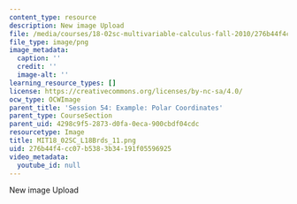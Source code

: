 ```yaml
---
content_type: resource
description: New image Upload
file: /media/courses/18-02sc-multivariable-calculus-fall-2010/276b44f4cc07b5383b34191f05596925_MIT18_02SC_L18Brds_11.png
file_type: image/png
image_metadata:
  caption: ''
  credit: ''
  image-alt: ''
learning_resource_types: []
license: https://creativecommons.org/licenses/by-nc-sa/4.0/
ocw_type: OCWImage
parent_title: 'Session 54: Example: Polar Coordinates'
parent_type: CourseSection
parent_uid: 4298c9f5-2873-d0fa-0eca-900cbdf04cdc
resourcetype: Image
title: MIT18_02SC_L18Brds_11.png
uid: 276b44f4-cc07-b538-3b34-191f05596925
video_metadata:
  youtube_id: null
---
```

New image Upload